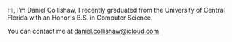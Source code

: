 Hi, I’m Daniel Collishaw, I recently graduated from the University of Central Florida with an Honor's B.S. in Computer Science.

You can contact me at <daniel.collishaw@icloud.com>
